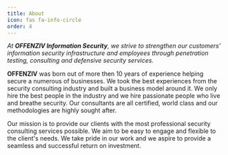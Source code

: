 ```yaml
---
title: About
icon: fas fa-info-circle
order: 4
---
```


*At **OFFENZIV Information Security**, we strive to strengthen our customers' information security infrastructure and employees through penetration testing, consulting and defensive security services.*

**OFFENZIV** was born out of more then 10 years of experience helping secure a numerous of businesses. We took the best experiences from the security consulting industry and built a business model around it. We only hire the best people in the industry and we hire passionate people who live and breathe security. Our consultants are all certified, world class and our methodologies are highly sought after.

Our mission is to provide our clients with the most professional security consulting services possible. We aim to be easy to engage and flexible to the client's needs. We take pride in our work and we aspire to provide a seamless and successful return on investment.
